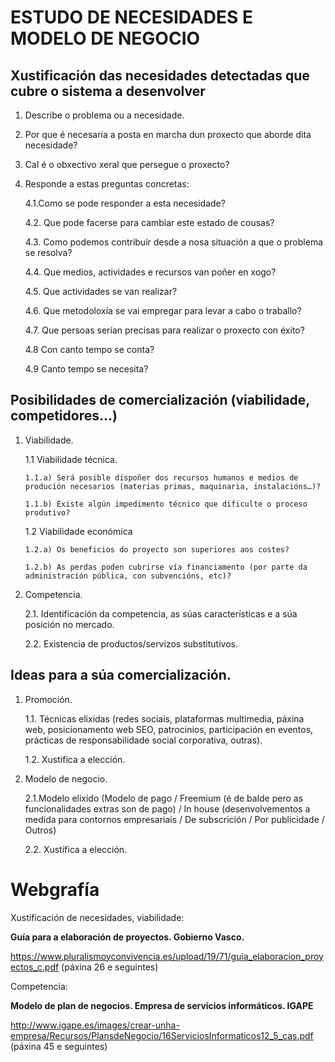 # ESTUDO DE NECESIDADES E MODELO DE NEGOCIO

## Xustificación das necesidades detectadas que cubre o sistema a desenvolver

1. Describe o problema ou a necesidade.
2. Por que é necesaria a posta en marcha dun proxecto que aborde dita necesidade?
3. Cal é o obxectivo xeral que persegue o proxecto?
4. Responde a estas preguntas concretas:

   4.1.Como se pode responder a esta necesidade?

   4.2. Que pode facerse para cambiar este estado de cousas?

   4.3. Como podemos contribuír desde a nosa situación a que o problema se resolva?

   4.4. Que medios, actividades e recursos van poñer en xogo?

   4.5. Que actividades se van realizar?

   4.6. Que metodoloxía se vai empregar para levar a cabo o traballo?

   4.7. Que persoas serían precisas para realizar o proxecto con éxito?

   4.8 Con canto tempo se conta?

   4.9 Canto tempo se necesita?

## Posibilidades de comercialización (viabilidade, competidores…)

1.  Viabilidade.

    1.1 Viabilidade técnica.

        1.1.a) Será posible dispoñer dos recursos humanos e medios de produción necesarios (materias primas, maquinaria, instalacións…)?

        1.1.b) Existe algún impedimento técnico que dificulte o proceso produtivo?

    1.2 Viabilidade económica

        1.2.a) Os beneficios do proyecto son superiores aos costes?

        1.2.b) As perdas poden cubrirse vía financiamento (por parte da administración pública, con subvencións, etc)?

2.  Competencia.

    2.1. Identificación da competencia, as súas características e a súa posición no mercado.

    2.2. Existencia de productos/servizos substitutivos.

## Ideas para a súa comercialización.

1. Promoción.

   1.1. Técnicas elixidas (redes sociais, plataformas multimedia, páxina web, posicionamento web SEO, patrocinios, participación en eventos, prácticas de responsabilidade social corporativa, outras).

   1.2. Xustifica a elección.

2. Modelo de negocio.

   2.1.Modelo elixido (Modelo de pago / Freemium (é de balde pero as funcionalidades extras son de pago) / In house (desenvolvementos a medida para contornos empresariais / De subscrición / Por publicidade / Outros)

   2.2. Xustifica a elección.

# Webgrafía

Xustificación de necesidades, viabilidade:

**Guía para a elaboración de proyectos. Gobierno Vasco.**

https://www.pluralismoyconvivencia.es/upload/19/71/guia_elaboracion_proyectos_c.pdf (páxina 26 e seguintes)

Competencia:

**Modelo de plan de negocios. Empresa de servicios informáticos. IGAPE**

http://www.igape.es/images/crear-unha-empresa/Recursos/PlansdeNegocio/16ServiciosInformaticos12_5_cas.pdf
(páxina 45 e seguintes)
